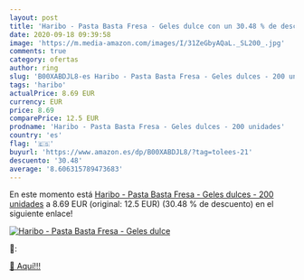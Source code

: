 ```yaml
---
layout: post
title: 'Haribo - Pasta Basta Fresa - Geles dulce con un 30.48 % de descuento'
date: 2020-09-18 09:39:58
image: 'https://m.media-amazon.com/images/I/31ZeGbyAQaL._SL200_.jpg'
comments: true
category: ofertas
author: ring
slug: 'B00XABDJL8-es Haribo - Pasta Basta Fresa - Geles dulces - 200 unidades'
tags: 'haribo'
actualPrice: 8.69 EUR
currency: EUR
price: 8.69
comparePrice: 12.5 EUR
prodname: 'Haribo - Pasta Basta Fresa - Geles dulces - 200 unidades'
country: 'es'
flag: '🇪🇸'
buyurl: 'https://www.amazon.es/dp/B00XABDJL8/?tag=tolees-21'
descuento: '30.48'
average: '8.606315789473683'
---
```


En este momento está [Haribo - Pasta Basta Fresa - Geles dulces - 200 unidades](https://www.amazon.es/dp/B00XABDJL8/?tag=tolees-21) a 8.69 EUR (original: 12.5 EUR) (30.48 %  de descuento) en el siguiente enlace!

[![Haribo - Pasta Basta Fresa - Geles dulce](https://m.media-amazon.com/images/I/31ZeGbyAQaL._SL200_.jpg)](https://www.amazon.es/dp/B00XABDJL8/?tag=tolees-21)

🔎:


[🛒 Aquí!!!](https://www.amazon.es/dp/B00XABDJL8/?tag=tolees-21)
